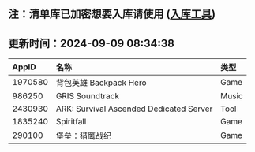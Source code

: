 ## 注：清单库已加密想要入库请使用 ([入库工具](https://github.com/BlankTMing/ManifestAutoUpdate/releases))

## 更新时间：2024-09-09 08:34:38
| AppID | 名称 | 类型  |
| :-------------------- | :----------------------------- | :----------- |
| 1970580 | 背包英雄 Backpack Hero| Game |
| 986250 | GRIS Soundtrack| Music |
| 2430930 | ARK: Survival Ascended Dedicated Server| Tool |
| 1835240 | Spiritfall| Game |
| 290100 | 堡垒：猎鹰战纪| Game |
